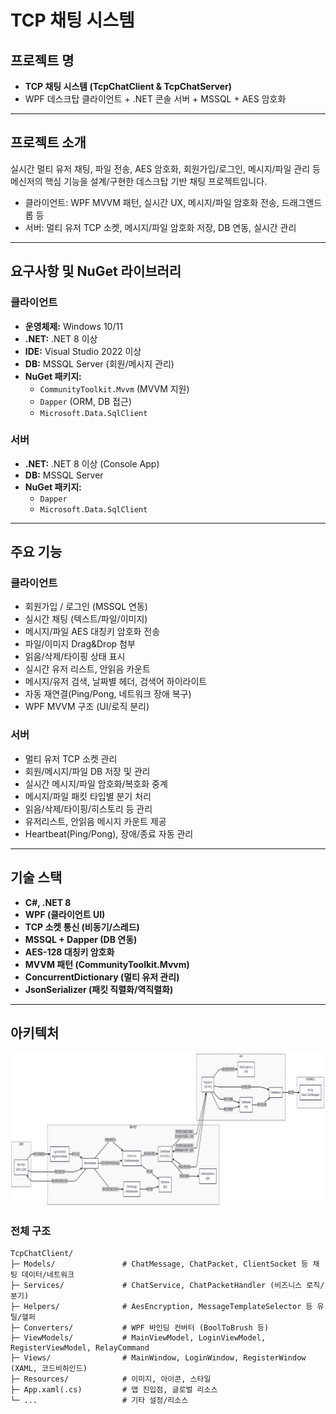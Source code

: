 # TCP 채팅 시스템

## 프로젝트 명
- **TCP 채팅 시스템 (TcpChatClient & TcpChatServer)**
- WPF 데스크탑 클라이언트 + .NET 콘솔 서버 + MSSQL + AES 암호화

---

## 프로젝트 소개
실시간 멀티 유저 채팅, 파일 전송, AES 암호화, 회원가입/로그인, 
메시지/파일 관리 등 메신저의 핵심 기능을 설계/구현한 데스크탑 기반 채팅 프로젝트입니다.  
- 클라이언트: WPF MVVM 패턴, 실시간 UX, 메시지/파일 암호화 전송, 드래그앤드롭 등
- 서버: 멀티 유저 TCP 소켓, 메시지/파일 암호화 저장, DB 연동, 실시간 관리

---

## 요구사항 및 NuGet 라이브러리

### 클라이언트
- **운영체제:** Windows 10/11
- **.NET:** .NET 8 이상
- **IDE:** Visual Studio 2022 이상
- **DB:** MSSQL Server (회원/메시지 관리)
- **NuGet 패키지:**
  - `CommunityToolkit.Mvvm` (MVVM 지원)
  - `Dapper` (ORM, DB 접근)
  - `Microsoft.Data.SqlClient`

### 서버
- **.NET:** .NET 8 이상 (Console App)
- **DB:** MSSQL Server
- **NuGet 패키지:**
  - `Dapper`
  - `Microsoft.Data.SqlClient`

---

## 주요 기능

### 클라이언트
- 회원가입 / 로그인 (MSSQL 연동)
- 실시간 채팅 (텍스트/파일/이미지)
- 메시지/파일 AES 대칭키 암호화 전송
- 파일/이미지 Drag&Drop 첨부
- 읽음/삭제/타이핑 상태 표시
- 실시간 유저 리스트, 안읽음 카운트
- 메시지/유저 검색, 날짜별 헤더, 검색어 하이라이트
- 자동 재연결(Ping/Pong, 네트워크 장애 복구)
- WPF MVVM 구조 (UI/로직 분리)

### 서버
- 멀티 유저 TCP 소켓 관리
- 회원/메시지/파일 DB 저장 및 관리
- 실시간 메시지/파일 암호화/복호화 중계
- 메시지/파일 패킷 타입별 분기 처리
- 읽음/삭제/타이핑/히스토리 등 관리
- 유저리스트, 안읽음 메시지 카운트 제공
- Heartbeat(Ping/Pong), 장애/종료 자동 관리

---

## 기술 스택

- **C#, .NET 8**
- **WPF (클라이언트 UI)**
- **TCP 소켓 통신 (비동기/스레드)**
- **MSSQL + Dapper (DB 연동)**
- **AES-128 대칭키 암호화**
- **MVVM 패턴 (CommunityToolkit.Mvvm)**
- **ConcurrentDictionary (멀티 유저 관리)**
- **JsonSerializer (패킷 직렬화/역직렬화)**

---

## 아키텍처
![아키텍쳐](Screenshots/ChatArchitecture.png)

### 전체 구조
```plaintext
TcpChatClient/
├─ Models/               # ChatMessage, ChatPacket, ClientSocket 등 채팅 데이터/네트워크
├─ Services/             # ChatService, ChatPacketHandler (비즈니스 로직/분기)
├─ Helpers/              # AesEncryption, MessageTemplateSelector 등 유틸/헬퍼
├─ Converters/           # WPF 바인딩 컨버터 (BoolToBrush 등)
├─ ViewModels/           # MainViewModel, LoginViewModel, RegisterViewModel, RelayCommand
├─ Views/                # MainWindow, LoginWindow, RegisterWindow (XAML, 코드비하인드)
├─ Resources/            # 이미지, 아이콘, 스타일
├─ App.xaml(.cs)         # 앱 진입점, 글로벌 리소스
└─ ...                   # 기타 설정/리소스
